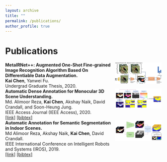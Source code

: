 ```yaml
---
layout: archive
title: ""
permalink: /publications/
author_profile: true
---
```


# Publications

<div class="MetaIRNet++">
	<div style="float:right;width:30%"><img src="../images/pub/MetaIRNet++.jpg"></div>
    <div class="float:left;width:70%">
    <b>MetaIRNet++: Augmented One-Shot Fine-grained Image Recognition Algorithm Based On Differentiable Data Augmentation.</b></br>
    <b>Kai Chen</b>, Yanwei Fu.</br>
    Undergrad Graduate Thesis, 2020.
	</div>
</div>



<div class="Access2020">
	<div style="float:right;width:30%"><img src="../images/pub/Access2020.png"></div>
    <div class="float:left;width:70%">
    <b>Automatic Dense
Annotation for Monocular 3D Scene Understanding.</b></br>
    Md. Alimoor Reza, <b>Kai Chen</b>, Akshay Naik, David Crandall, and Soon-Heung Jung.</br>
    IEEE Access Journal (IEEE Access), 2020.</br>
	<a href="https://ieeexplore.ieee.org/stamp/stamp.jsp?arnumber=9052727">[link]</a>
	<a href="https://scholar.googleusercontent.com/scholar.bib?q=info:ukzL0yWhjRIJ:scholar.google.com/&output=citation&scisdr=CgUhbv_pEKzwljLr1S0:AAGBfm0AAAAAXt3uzS0PTdBmK1m_YvQRIx6zV51QM5li&scisig=AAGBfm0AAAAAXt3uzQTzCRuw7nZrzr2JuGLpz2MmoTKh&scisf=4&ct=citation&cd=-1&hl=en">[bibtex]</a>
	</div>
</div>



<div class="IROS2019">
	<div style="float:right;width:30%"><img src="../images/pub/IROS2019.png"></div>
    <div class="float:left;width:70%">
    <b>Automatic Annotation for Semantic Segmentation in Indoor Scenes.</b></br>
    Md Alimoor Reza, Akshay Naik, <b>Kai Chen</b>, David Crandall.</br>
    IEEE International Conference on Intelligent Robots and Systems (IROS), 2019.</br>
	<a href="https://www.semanticscholar.org/paper/Automatic-Annotation-for-Semantic-Segmentation-in-Reza-Naik/ec77d168c9fdb438ba18b1316f0fdd1486dd1415">[link]</a>
	<a href="https://scholar.googleusercontent.com/scholar.bib?q=info:IjIoNEXuROIJ:scholar.google.com/&output=citation&scisdr=CgUhbv_pEKzwljLqnFI:AAGBfm0AAAAAXt3vhFJs8xx91GwGfAU8qg3xiRNRjWcp&scisig=AAGBfm0AAAAAXt3vhBA_ET1UObBT7bIubLr0uCfm9bX5&scisf=4&ct=citation&cd=-1&hl=en&scfhb=1">[bibtex]</a>
	</div>
</div>



